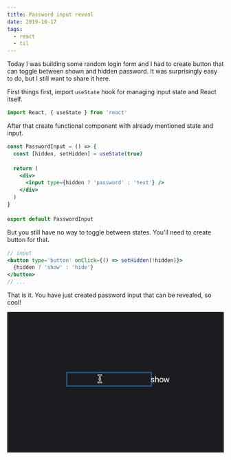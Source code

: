 ```yaml
---
title: Password input reveal
date: 2019-10-17
tags:
  - react
  - til
---
```


Today I was building some random login form and I had to create button that can toggle between shown and hidden password. It was surprisingly easy to do, but I still want to share it here.

First things first, import `useState` hook for managing input state and React itself.

```jsx
import React, { useState } from 'react'
```

After that create functional component with already mentioned state and input.

```jsx
const PasswordInput = () => {
  const [hidden, setHidden] = useState(true)

  return (
    <div>
      <input type={hidden ? 'password' : 'text'} />
    </div>
  )
}

export default PasswordInput
```

But you still have no way to toggle between states. You'll need to create button for that.

```jsx
// input
<button type='button' onClick={() => setHidden(!hidden)}>
  {hidden ? 'show' : 'hide'}
</button>
// ...
```

That is it. You have just created password input that can be revealed, so cool!

![password input demo](demo.gif)
